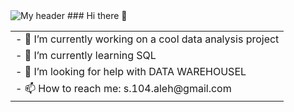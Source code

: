 <head>
  <img src="https://i.pinimg.com/originals/fb/49/66/fb496654ca20d03cc8725e52426d35fa.gif" alt="My header">
</head>
### Hi there 👋
<table>
  <tr>
    <td>- 🔭 I’m currently working on a cool data analysis project </td>
  </tr>
  <tr>
    <td>- 🌱 I’m currently learning SQL</td>
  </tr>
   <tr>
    <td>- 🤔 I’m looking for help with DATA WAREHOUSEL</td>
  </tr>
   <tr>
    <td>- 📫 How to reach me: s.104.aleh@gmail.com</td>
  </tr>
</table>








